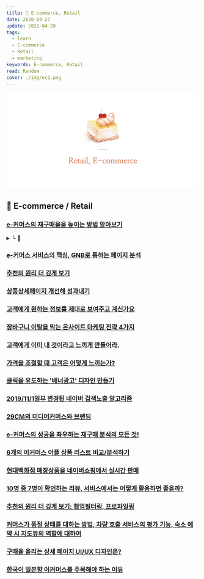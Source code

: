 ```yaml
---
title: 🛒 E-commerce, Retail
date: 2020-04-27
update: 2021-04-20
tags:
  - learn
  - E-commerce
  - Retail
  - marketing
keywords: E-commerce, Retail
read: Random
cover: ./img/ec2.png
---
```


![](img/ec3.png)

## 📄 E-commerce / Retail

### [e-커머스의 재구매율을 높이는 방법 알아보기](https://brunch.co.kr/@beusable/189?fbclid=IwAR1Hy2TcBp-4Sy4cMeVX_a7rSv5kbd-cKrOd_sHuz5rdVJ4rFzBVj53B-rM)
<details><summary> └  📝 </summary>

- (+재구매 분석 템플릿 pdf)
- 고객의 최초 구매 시기(전체,상품군별)
- 재구매라고 부를 수 있는 유효 기간 설정
- 재구매 상품군 및 카테고리
- CLV(고객생애가치)
- 고객의 유입 경로와 구매 동기가 무엇이었는지 함께 분석

</details>

### [e-커머스 서비스의 핵심, GNB로 통하는 페이지 분석](https://brunch.co.kr/@beusable/170?fbclid=IwAR1KHWJqhIQRE2T4Y1aXBJQ0EWfpJVRxorpMnxqrADOl3-WDGQk8RMN3GZs)

### [추천의 원리 더 깊게 보기](https://imyeonn.github.io/blog/e-commerce/209/?fbclid=IwAR2nheP4B819OaDMOhUQzzZ1CnKKKeGMBeY9BcYVYY41toY_Y2_b2A5kLY4)

### [상품상세페이지 개선해 성과내기](https://medium.com/styleshare/%EC%83%81%ED%92%88%EC%83%81%EC%84%B8%ED%8E%98%EC%9D%B4%EC%A7%80-%EA%B0%9C%EC%84%A0%ED%95%B4-%EC%84%B1%EA%B3%BC%EB%82%B4%EA%B8%B0-ae9d5cf651c1)

### [고객에게 원하는 정보를 제대로 보여주고 계신가요](https://ditoday.com/%ea%b3%a0%ea%b0%9d%ec%97%90%ea%b2%8c-%ec%9b%90%ed%95%98%eb%8a%94-%ec%a0%95%eb%b3%b4%eb%a5%bc-%ec%a0%9c%eb%8c%80%eb%a1%9c-%eb%b3%b4%ec%97%ac%ec%a3%bc%ea%b3%a0-%ea%b3%84%ec%8b%a0%ea%b0%80%ec%9a%94/)

### [장바구니 이탈을 막는 온사이트 마케팅 전략 4가지](https://www.i-boss.co.kr/ab-74668-1362?utm_medium=social&utm_campaign=media_info&utm_term=jhkim&utm_content=191211_jh_15&ibfs=ZWI6ZY0C&fbclid=IwAR0aalG1q4XKWXfvDhAH8Zu4rXEl6fYd7pErBUxruEChi8OFwx6ydbzbSYs)

### [고객에게 이미 내 것이라고 느끼게 만들어라.](https://brunch.co.kr/@zwang/47)

### [가격을 조절할 때 고객은 어떻게 느끼는가?](https://brunch.co.kr/@zwang/46)

### [클릭을 유도하는 '배너광고' 디자인 만들기](http://www.openads.co.kr/nTrend/article/5322/%ED%81%B4%EB%A6%AD%EC%9D%84-%EC%9C%A0%EB%8F%84%ED%95%98%EB%8A%94-%EB%B0%B0%EB%84%88%EA%B4%91%EA%B3%A0-%EB%94%94%EC%9E%90%EC%9D%B8-%EB%A7%8C%EB%93%A4%EA%B8%B0?fbclid=IwAR2HFBKuyYCiZ0dPWZfrc2itCQ-wezdNPyq3bNmudfAJwQ4vFJpv8mbXigc)

### [2019/11/1일부 변경된 네이버 검색노출 알고리즘](https://www.i-boss.co.kr/ab-6141-42018?utm_medium=social&utm_campaign=media_info&utm_term=jhkim&utm_content=191117_jh_15&ibfs=ZWI6ZY0C)

### [29CM의 미디어커머스와 브랜딩](https://brunch.co.kr/@hyunsoo-kim/40)

### [e-커머스의 성공을 좌우하는 재구매 분석의 모든 것!](https://brunch.co.kr/@beusable/189)

### [6개의 이커머스 어플 상품 리스트 비교/분석하기](https://brunch.co.kr/@wlgp2096/7?utm_source=gaerae.com&utm_campaign=%EA%B0%9C%EB%B0%9C%EC%9E%90%EC%8A%A4%EB%9F%BD%EB%8B%A4&utm_medium=social)

### [현대백화점 매장상품을 네이버쇼핑에서 실시간 판매](https://m.mk.co.kr/news/business/view/2020/03/241964/#)

### [10명 중 7명이 확인하는 리뷰, 서비스에서는 어떻게 활용하면 좋을까?](https://www.mobiinside.co.kr/2020/01/17/servicereview-review/)

### [추천의 원리 더 깊게 보기: 협업필터링, 프로파일링](https://imyeonn.github.io/blog/e-commerce/209/)

### [커머스가 품절 상태를 대하는 방법, 차량 호출 서비스의 평가 기능, 숙소 예약 시 지도뷰의 역할에 대하여](http://icunow.co.kr/mobileapps15/)

### [구매율 올리는 상세 페이지 UI/UX 디자인은?](https://brunch.co.kr/@dalgudot/122)

### [한국이 일본향 이커머스를 주목해야 하는 이유](https://byline.network/2020/04/21-81/)



